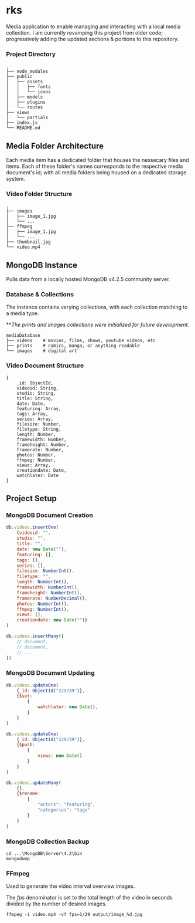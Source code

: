 # rks
Media application to enable managing and interacting with a local media collection. I am currently revamping this project from older code; progressively adding the updated sections & portions to this repository.

### Project Directory
```
.
├── node_modules
├── public
│   ├── assets
│   │   ├── fonts
│   │   └── icons
│   ├── models
│   ├── plugins
│   └── routes
├── views
│   └── partials
├── index.js
└── README.md
```

## Media Folder Architecture
Each media item has a dedicated folder that houses the nessecary files and items. Each of these folder's names corresponds to the respective media document's id; with all media folders being housed on a dedicated storage system.

### Video Folder Structure
```
.
├── images
│   ├── image_1.jpg
│   └── ...
├── ffmpeg
│   ├── image_1.jpg
│   └── ...
├── thumbnail.jpg
└── video.mp4
```

## MongoDB Instance
Pulls data from a locally hosted MongoDB v4.2.5 community server.

### Database & Collections
The instance contains varying collections, with each collection matching to a media type.

***The prints and images collections were initialized for future development.*
```
mediaDatabase
├── videos    # movies, films, shows, youtube videos, etc
├── prints    # comics, manga, or anything readable
└── images    # digital art
```

### Video Document Structure
```
{
	_id: ObjectId,
	videoid: String,
	studio: String,
	title: String,
	date: Date,
	featuring: Array,
	tags: Array,
	series: Array,
	filesize: Number,
	filetype: String,
	length: Number,
	framewidth: Number,
	frameheight: Number,
	framerate: Number,
	photos: Number,
	ffmpeg: Number,
	views: Array,
	creationdate: Date,
	watchlater: Date
}

```


## Project Setup

### MongoDB Document Creation
```js
db.videos.insertOne(
	{videoid: "",
	studio: "",
	title: "",
	date: new Date(""),
	featuring: [],
	tags: [],
	series: [],
	filesize: NumberInt(),
	filetype: "",
	length: NumberInt(),
	framewidth: NumberInt(),
	frameheight: NumberInt(),
	framerate: NumberDecimal(),
	photos: NumberInt(),
	ffmpeg: NumberInt(),
	views: [],
	creationdate: new Date("")}
)
```

```js
db.videos.insertMany([
	// document,
	// document,
	// ...
])
```

### MongoDB Document Updating
```js
db.videos.updateOne(
	{_id: ObjectId("229739")},
	{$set: 
		{
			watchlater: new Date(),
		}
	}
)
```

```js
db.videos.updateOne(
	{_id: ObjectId("229739")},
	{$push: 
		{
			views: new Date()
		}
	}
)
```

```js
db.videos.updateMany(
	{},
	{$rename: 
		{
			"actors": "featuring",
			"categories": "tags"
		}
	}
)
```

### MongoDB Collection Backup
```
cd ...\MongoDB\Server\4.2\bin
mongodump
```

### FFmpeg
Used to generate the video interval overview images.

The *fps* denominator is set to the total length of the video in seconds divided by the number of desired images.
```
ffmpeg -i video.mp4 -vf fps=1/29 output/image_%d.jpg
```
